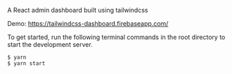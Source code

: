 A React admin dashboard built using tailwindcss

Demo: https://tailwindcss-dashboard.firebaseapp.com/

To get started, run the following terminal commands in the root directory to start the development server.

```shell
$ yarn
$ yarn start
```
